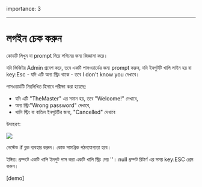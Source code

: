 importance: 3

---

# লগইন চেক করুন

কোডটি লিখুন যা prompt দিয়ে লগিনের জন্য জিজ্ঞাসা করে। 

যদি ভিজিটর Admin প্রবেশ করে, তবে একটি পাসওয়ার্ডের জন্য prompt করুন, যদি ইনপুটটি খালি লাইন হয় বা key:Esc - যদি এটি অন্য স্ট্রিং থাকে - তবে I don't know you দেখাবে।

পাসওয়ার্ডটি নিম্নলিখিত হিসাবে পরীক্ষা করা হয়েছে:

- যদি এটি "TheMaster" এর সমান হয়, তবে "Welcome!" দেখাবে,
- অন্য স্ট্রিং"Wrong password" দেখাবে,
- খালি স্ট্রিং বা বাতিল ইনপুটটির জন্য, "Cancelled" দেখাবে

উদাহরণ:

![](ifelse_task.png)

নেস্টেড if ব্লক ব্যবহার করুন। কোড সামগ্রিক পঠনযোগ্যতা হবে।

ইঙ্গিত: প্রম্পটে একটি খালি ইনপুট পাস করা একটি খালি স্ট্রিং দেয় ''। null প্রম্পট রিটার্ণ এর সময় key:ESC প্রেস করুন।

[demo]